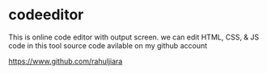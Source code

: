 # codeeditor
This is online code editor with output screen.
we can edit HTML, CSS, & JS code in this tool
source code avilable on my github account 

https://www.github.com/rahuljiara
